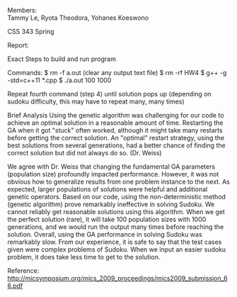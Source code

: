Members:  
Tammy Le, Ryota Theodora, Yohanes Koeswono

CSS 343 Spring 

Report:

Exact Steps to build and run program 

Commands: 
$ rm -f a.out (clear any output text file)
$ rm -rf HW4
$ g++ -g -std=c++11 *.cpp
$ ./a.out 100 1000

Repeat fourth command (step 4) until solution pops up (depending on sudoku difficulty, this may have to repeat many, many times)

Brief Analysis
Using the genetic algorithm was challenging for our code to achieve an optimal solution in a reasonable amount of time. Restarting the GA when it got "stuck" often worked, although it might take many restarts before getting the correct solution. An "optimal" restart strategy, using the best solutions from several generations, had a better chance of finding the correct solution but did not always do so. (Dr. Weiss) 

We agree with Dr. Weiss that changing the fundamental GA parameters (population size) profoundly impacted performance. However, it was not obvious how to generalize results from one problem instance to the next. As expected, larger populations of solutions were helpful and additional genetic operators. Based on our code, using the non-deterministic method (genetic algorithm) prove remarkably ineffective in solving Sudoku. We cannot reliably get reasonable solutions using this algorithm. When we get the perfect solution (rare), it will take 100 population sizes with 1000 generations, and we would run the output many times before reaching the solution. Overall, using the GA performance in solving Sudoku was remarkably slow. From our experience, it is safe to say that the test cases given were complex problems of Sudoku. When we input an easier sudoku problem, it does take less time to get to the solution.

Reference: http://micsymposium.org/mics_2009_proceedings/mics2009_submission_66.pdf
